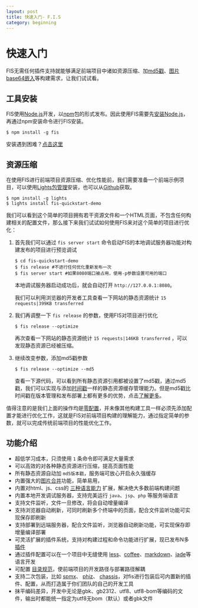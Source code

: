 ```yaml
---
layout: post
title: 快速入门- F.I.S
category: beginning
---
```


# 快速入门

FIS无需任何插件支持就能够满足前端项目中诸如资源压缩、加[md5戳](http://to.why.md5)、[图片base64嵌入](http://to.why.inline)等构建需求，让我们试试看。

## 工具安装

FIS使用[Node.js](http://nodejs.org/)开发，以[npm](http://npmjs.org/)包的形式发布。因此使用FIS需要先[安装Node.js](http://www.baidu.com/?isidx=1#wd=Node.js+%E5%AE%89%E8%A3%85)，再通过npm安装命令进行FIS安装。

```
$ npm install -g fis
```

安装遇到困难？[点击这里](http://to.install.fail)

<i class="anchor" id="optimize"></i>

## 资源压缩

在使用FIS进行前端项目资源压缩、优化性能前，我们需要准备一个前端示例项目，可以使用[Lights包管理](http://lightjs.duapp.com/)安装，也可以从[Github](https://github.com/hefangshi/fis-quickstart-demo)获取。

```
$ npm install -g lights
$ lights install fis-quickstart-demo
```

我们可以看到这个简单的项目拥有若干资源文件和一个HTML页面，不包含任何构建相关的配置文件，那么接下来我们试试如何使用FIS来对这个简单的项目进行优化：

1. 首先我们可以通过 ```fis server start``` 命令启动FIS的本地调试服务器功能对构建发布的项目进行预览调试

    ```
    $ cd fis-quickstart-demo
    $ fis release #不进行任何优化重新发布一次
    $ fis server start #如果8080端口被占用，使用-p参数设置可用的端口
    ```

    本地调试服务器启动成功后，就会自动打开 ```http://127.0.0.1:8080```。

    我们可以利用浏览器的开发者工具查看一下网站的静态资源统计 ```15 requests|399KB transferred```


1. 我们再调整一下 ```fis release``` 的参数，使用FIS对项目进行优化

    ```
    $ fis release --optimize
    ```

    再次查看一下网站的静态资源统计 ```15 requests|146KB transferred``` ，可以发现静态资源已经被压缩。

1. 继续改变参数，添加md5戳参数

    ```
    $ fis release --optimize --md5
    ```

    查看一下源代码，可以看到所有静态资源引用都被设置了md5戳，通过md5戳，我们可以实现与添加[时间戳](http://to.how.add.timestamp)一样的静态资源缓存管理能力。但是md5戳比时间戳在版本管理和发布部署上都有更多的优势，点击[了解更多](http://to.why.md5)。

值得注意的是我们上面的操作均是[零配置](/docs/api/fis-conf.html)，并未像其他构建工具一样必须先添加配置才能进行优化工作，这就是FIS对前端项目构建的理解能力，通过指定简单的参数，就可以完成传统前端项目的性能优化工作。

## 功能介绍

* 超低学习成本，只须使用 ``1`` 条命令即可满足大量需求
* 可以高效的对各种静态资源进行压缩，提高页面性能
* 所有静态资源自动加 ``md5版本戳``，服务端可放心开启永久强缓存
* 内置强大的[图片合并](https://github.com/fex-team/fis-spriter-csssprites)功能，简单易用，
* 内置对html、js、css的 [三种语言能力](https://github.com/fis-dev/fis/wiki/三种语言能力) 扩展，解决绝大多数前端构建问题
* 内置本地开发调试服务器，支持完美运行 ``java``、``jsp``、``php`` 等服务端语言
* 支持文件监听，文件一旦修改，将会自动增量编译
* 支持浏览器自动刷新，可同时刷新多个终端中的页面，配合文件监听功能可实现保存即刷新
* 支持部署到远端服务器，配合文件监听，浏览器自动刷新功能，可实现保存即增量编译部署
* 可灵活扩展的插件系统，支持对构建过程和命令功能进行扩展，现已发布N多 [插件](https://npmjs.org/search?q=fis)
* 通过插件配置可以在一个项目中无缝使用 [less](https://github.com/fouber/fis-parser-less)、[coffee](https://github.com/fouber/fis-parser-coffee-script)、[markdown](https://github.com/fouber/fis-parser-marked)、[jade](https://npmjs.org/package/fis-parser-jade)等语言开发
* 可配置 [目录规范](https://github.com/fis-dev/fis/wiki/配置API#wiki-roadmappath)，使前端项目的开发路径与部署路径解耦
* 支持二次包装，比如 [spmx](https://github.com/fouber/spmx)、 [phiz](https://github.com/fouber/phiz/)、 [chassis](https://github.com/xspider/fis-chassis)，对fis进行包装后可内置新的插件、配置，从而打造属于你们团队的自己的开发工具
* 抹平编码差异，开发中无论是gbk、gb2312、utf8、utf8-bom等编码的文件，输出时都能统一指定为utf8无bom（默认）或者gbk文件
